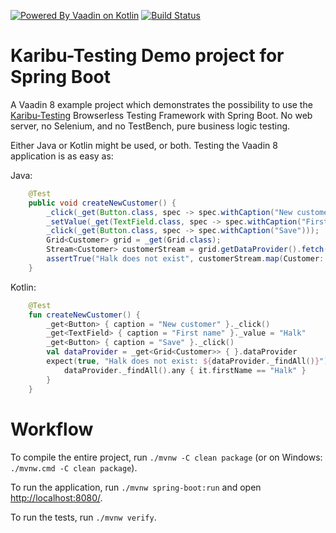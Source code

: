 [![Powered By Vaadin on Kotlin](http://vaadinonkotlin.eu/iconography/vok_badge.svg)](http://vaadinonkotlin.eu)
[![Build Status](https://travis-ci.org/mvysny/karibu-testing-spring.svg?branch=master)](https://travis-ci.org/mvysny/karibu-testing-spring)

# Karibu-Testing Demo project for Spring Boot

A Vaadin 8 example project which demonstrates the possibility to use
the [Karibu-Testing](https://github.com/mvysny/karibu-testing)
Browserless Testing Framework with Spring Boot. No web server,
no Selenium, and no TestBench, pure business logic testing.

Either Java or Kotlin might be used, or both. Testing the Vaadin 8 application is as easy as:

Java:
```java
    @Test
    public void createNewCustomer() {
        _click(_get(Button.class, spec -> spec.withCaption("New customer")));
        _setValue(_get(TextField.class, spec -> spec.withCaption("First name")), "Halk");
        _click(_get(Button.class, spec -> spec.withCaption("Save")));
        Grid<Customer> grid = _get(Grid.class);
        Stream<Customer> customerStream = grid.getDataProvider().fetch(new Query<>());
        assertTrue("Halk does not exist", customerStream.map(Customer::getFirstName).anyMatch("Halk"::equals));
    }
```

Kotlin:
```kotlin
    @Test
    fun createNewCustomer() {
        _get<Button> { caption = "New customer" }._click()
        _get<TextField> { caption = "First name" }._value = "Halk"
        _get<Button> { caption = "Save" }._click()
        val dataProvider = _get<Grid<Customer>> { }.dataProvider
        expect(true, "Halk does not exist: ${dataProvider._findAll()}") {
            dataProvider._findAll().any { it.firstName == "Halk" }
        }
    }

```
Workflow
========

To compile the entire project, run `./mvnw -C clean package` (or on Windows: `./mvnw.cmd -C clean package`).

To run the application, run `./mvnw spring-boot:run` and open [http://localhost:8080/](http://localhost:8080/).

To run the tests, run `./mvnw verify`.
